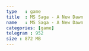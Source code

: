 ```yaml
---
type   : game
title  : MS Saga - A New Dawn
name   : MS Saga - A New Dawn
categories: [game]
telegram : 952
size : 872 MB
---
```




